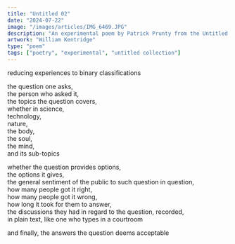 ```yaml
---
title: "Untitled 02"
date: "2024-07-22"
image: "/images/articles/IMG_6469.JPG"
description: "An experimental poem by Patrick Prunty from the Untitled Collection."
artwork: "William Kentridge"
type: "poem"
tags: ["poetry", "experimental", "untitled collection"]
---
```


reducing experiences to binary classifications

the question one asks, \
the person who asked it, \
the topics the question covers, \
whether in science, \
technology, \
nature, \
the body, \
the soul, \
the mind, \
and its sub-topics 

whether the question provides options, \
the options it gives, \
the general sentiment of the public to such question in question, \
how many people got it right, \
how many people got it wrong, \
how long it took for them to answer, \
the discussions they had in regard to the question, recorded, \
in plain text, like one who types in a courtroom 

and finally, the answers the question deems acceptable
